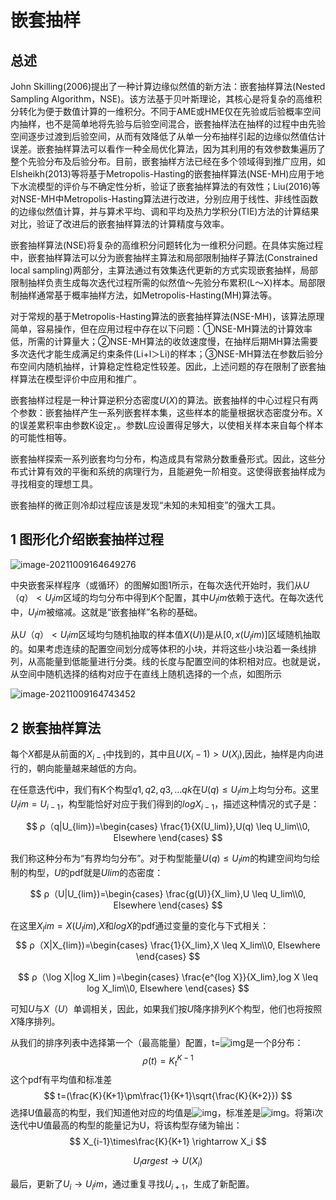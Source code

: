 # 嵌套抽样



## 总述



John Skilling(2006)提出了一种计算边缘似然值的新方法：嵌套抽样算法(Nested Sampling Algorithm，NSE)。该方法基于贝叶斯理论，其核心是将复杂的高维积分转化为便于数值计算的一维积分。不同于AME或HME仅在先验或后验概率空间内抽样，也不是简单地将先验与后验空间混合，嵌套抽样法在抽样的过程中由先验空间逐步过渡到后验空间，从而有效降低了从单一分布抽样引起的边缘似然值估计误差。嵌套抽样算法可以看作一种全局优化算法，因为其利用的有效参数集遍历了整个先验分布及后验分布。目前，嵌套抽样方法已经在多个领域得到推广应用，如Elsheikh(2013)等将基于Metropolis-Hasting的嵌套抽样算法(NSE-MH)应用于地下水流模型的评价与不确定性分析，验证了嵌套抽样算法的有效性；Liu(2016)等对NSE-MH中Metropolis-Hasting算法进行改进，分别应用于线性、非线性函数的边缘似然值计算，并与算术平均、调和平均及热力学积分(TIE)方法的计算结果对比，验证了改进后的嵌套抽样算法的计算精度与效率。

嵌套抽样算法(NSE)将复杂的高维积分问题转化为一维积分问题。在具体实施过程中，嵌套抽样算法可以分为嵌套抽样主算法和局部限制抽样子算法(Constrained local sampling)两部分，主算法通过有效集迭代更新的方式实现嵌套抽样，局部限制抽样负责生成每次迭代过程所需的似然值～先验分布累积(L～X)样本。局部限制抽样通常基于概率抽样方法，如Metropolis-Hasting(MH)算法等。

对于常规的基于Metropolis-Hasting算法的嵌套抽样算法(NSE-MH)，该算法原理简单，容易操作，但在应用过程中存在以下问题：①NSE-MH算法的计算效率低，所需的计算量大；②NSE-MH算法的收敛速度慢，在抽样后期MH算法需要多次迭代才能生成满足约束条件(Li+l＞Li)的样本；③NSE-MH算法在参数后验分布空间内随机抽样，计算稳定性稳定性较差。因此，上述问题的存在限制了嵌套抽样算法在模型评价中应用和推广。

嵌套抽样过程是一种计算逆积分态密度$U(X)$的算法。嵌套抽样的中心过程只有两个参数：嵌套抽样产生一系列嵌套样本集，这些样本的能量根据状态密度分布。X的误差累积率由参数K设定，。参数L应设置得足够大，以使相关样本来自每个样本的可能性相等。

嵌套抽样探索一系列嵌套均匀分布，构造成具有常熟分数重叠形式。因此，这些分布式计算有效的平衡和系统的病理行为，且能避免一阶相变。这使得嵌套抽样成为寻找相变的理想工具。

嵌套抽样的微正则冷却过程应该是发现“未知的未知相变”的强大工具。



## 1 图形化介绍嵌套抽样过程



![image-20211009164649276](C:\Users\李二妞\AppData\Roaming\Typora\typora-user-images\image-20211009164649276.png)



中央嵌套采样程序（或循环）的图解如图1所示，在每次迭代开始时，我们从$U（q）<U_lim$区域的均匀分布中得到$K$个配置，其中$U_lim$依赖于迭代。在每次迭代中，$U_lim$被缩减。这就是“嵌套抽样”名称的基础。

从$U（q）<U_lim$区域均匀随机抽取的样本值$X(U)$)是从$[0, x(U_lim)]$区域随机抽取的。如果考虑连续的配置空间划分成等体积的小块，并将这些小块沿着一条线排列，从高能量到低能量进行分类。线的长度与配置空间的体积相对应。也就是说，从空间中随机选择的结构对应于在直线上随机选择的一个点，如图所示



![image-20211009164743452](C:\Users\李二妞\AppData\Roaming\Typora\typora-user-images\image-20211009164743452.png)





## 2  嵌套抽样算法

每个$X$都是从前面的$X_{i-1}$中找到的，其中且$U(X_i-1)>U(X_i)$,因此，抽样是内向进行的，朝向能量越来越低的方向。

在任意迭代i中，我们有K个构型${q1,q2,q3,…qk}$在$U(q)≤U_lim$上均匀分布。这里$U_lim=U_{i-1}$，构型能恰好对应于我们得到的$log X_{i-1}$，描述这种情况的式子是：


$$
ρ（q|U_{lim})=\begin{cases} \frac{1}{X(U_lim)},U(q) \leq U_lim\\0, Elsewhere \end{cases}
$$


我们称这种分布为“有界均匀分布”。对于构型能量$U(q)≤U_lim$的构建空间均匀绘制的构型，$U$的pdf就是$Ulim$的态密度：


$$
ρ（U|U_{lim})=\begin{cases} \frac{g(U)}{X_lim},U \leq U_lim\\0, Elsewhere \end{cases}
$$


在这里$X_lim=X(U_lim)$,$X$和$log X$的pdf通过变量的变化与下式相关：
$$
ρ（X|X_{lim})=\begin{cases} \frac{1}{X_lim},X \leq X_lim\\0, Elsewhere \end{cases}
$$

$$
ρ（\log X|log X_lim )=\begin{cases} \frac{e^{log X}}{X_lim},log X \leq log X_lim\\0, Elsewhere \end{cases}
$$

可知$U$与$X（U）$单调相关，因此，如果我们按$U$降序排列$K$个构型，他们也将按照$X$降序排列。

从我们的排序列表中选择第一个（最高能量）配置，t=![img](img/wps1.jpg)是一个β分布：
$$
ρ(t)=K_t^{K-1}
$$
这个pdf有平均值和标准差
$$
t=(\frac{K}{K+1}\pm\frac{1}{K+1}\sqrt{\frac{K}{K+2}})
$$
选择U值最高的构型，我们知道他对应的均值是![img](img/wps2.jpg)，标准差是![img](img/wps3.jpg)。将第i次迭代中U值最高的构型的能量记为U，将该构型存储为输出：
$$
X_{i-1}\times\frac{K}{K+1} \rightarrow X_i
$$

$$
U_largest \rightarrow U(X_i)
$$



最后，更新了$U_i\rightarrow U_lim$，通过重复寻找$U_{i+1}$，生成了新配置。



